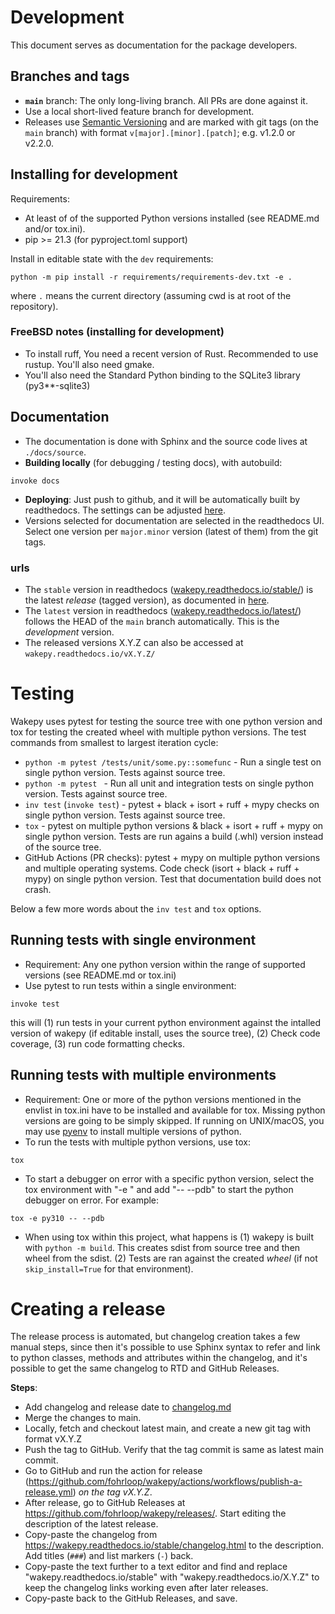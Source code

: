 # Development

This document serves as documentation for the package developers.

## Branches and tags

- **`main`** branch: The only long-living branch. All PRs are done against it.
- Use a local short-lived feature branch for development.
- Releases use [Semantic Versioning](https://semver.org/) and are marked with git tags (on the `main` branch) with format `v[major].[minor].[patch]`; e.g. v1.2.0 or v2.2.0.

## Installing for development

Requirements:
- At least of of the supported Python versions installed (see README.md and/or tox.ini).
- pip >= 21.3 (for pyproject.toml support)

Install in editable state with the `dev` requirements:
```
python -m pip install -r requirements/requirements-dev.txt -e .
```

where `.` means the current directory (assuming cwd is at root of the repository).

### FreeBSD notes (installing for development)

- To install ruff, You need a recent version of Rust. Recommended to use rustup. You'll also need gmake.
- You'll also need the Standard Python binding to the SQLite3 library (py3**-sqlite3)

## Documentation

- The documentation is done with Sphinx and the source code lives at
 `./docs/source`.
- **Building locally** (for debugging / testing docs), with autobuild:

```
invoke docs
```

- **Deploying**: Just push to github, and it will be automatically built by readthedocs. The settings can be adjusted [here](https://readthedocs.org/dashboard).
- Versions selected for documentation are selected in the readthedocs UI. Select one version per `major.minor` version (latest of them) from the git tags.

### urls
- The `stable` version in readthedocs ([wakepy.readthedocs.io/stable/](https://wakepy.readthedocs.io/stable/)) is the latest *release* (tagged version), as documented in [here](https://docs.readthedocs.io/en/stable/versions.html).
- The `latest` version in readthedocs ([wakepy.readthedocs.io/latest/](https://wakepy.readthedocs.io/latest/)) follows the HEAD of the `main` branch automatically. This is the *development* version.
- The released versions X.Y.Z can also be accessed at `wakepy.readthedocs.io/vX.Y.Z/`

# Testing

Wakepy uses pytest for testing the source tree with one python version and tox for testing the created wheel with multiple python versions. The test commands from smallest to largest iteration cycle:

- `python -m pytest /tests/unit/some.py::somefunc` - Run a single test on single python version. Tests against source tree.
- `python -m pytest ` - Run all unit and integration tests on single python version. Tests against source tree.
- `inv test` (`invoke test`) - pytest + black + isort + ruff + mypy checks on single python version. Tests against source tree.
- `tox` - pytest on multiple python versions & black + isort + ruff + mypy on single python version. Tests are run agains a build (.whl) version instead of the source tree.
- GitHub Actions (PR checks): pytest + mypy on multiple python versions and multiple operating systems. Code check (isort + black + ruff + mypy) on single python version. Test that documentation build does not crash.

Below a few more words about the `inv test` and `tox` options.

## Running tests with single environment

- Requirement: Any one python version within the range of supported versions (see README.md or tox.ini)
- Use pytest to run tests within a single environment:

```
invoke test
```
this will (1) run tests in your current python environment against the intalled version
of wakepy (if editable install, uses the source tree), (2) Check code coverage, (3)
run code formatting checks.


## Running tests with multiple environments

- Requirement:  One or more of the python versions mentioned in the envlist in tox.ini have to be installed and available for tox. Missing python versions are going to be simply skipped. If running on UNIX/macOS,
  you may use [pyenv](https://github.com/pyenv/pyenv) to install multiple versions of python.
- To run the tests with multiple python versions, use tox:

```
tox
```

- To start a debugger on error with a specific python version, select the tox environment with "-e <envname>" and add "-- --pdb" to start the python debugger on error. For example:

```
tox -e py310 -- --pdb
```

- When using tox within this project, what happens is (1) wakepy is built with `python -m build`. This creates sdist from source tree and then wheel from the sdist. (2) Tests are ran against the created *wheel* (if not `skip_install=True` for that environment).

# Creating a release

The release process is automated, but changelog creation takes a few manual steps, since then it's possible to use Sphinx syntax to refer and link to python classes, methods and attributes within the changelog, and it's possible to get the same changelog to RTD and GitHub Releases.

**Steps**:
- Add changelog and release date to [changelog.md](docs/source/changelog.md)
- Merge the changes to main.
- Locally, fetch and checkout latest main, and create a new git tag with format vX.Y.Z
- Push the tag to GitHub. Verify that the tag commit is same as latest main commit.
- Go to GitHub and run the action for release (https://github.com/fohrloop/wakepy/actions/workflows/publish-a-release.yml) *on the tag vX.Y.Z*.
- After release, go to GitHub Releases at https://github.com/fohrloop/wakepy/releases/. Start editing the description of the latest release.
- Copy-paste the changelog from https://wakepy.readthedocs.io/stable/changelog.html to the description. Add titles (`###`)  and list markers (`-`) back.
- Copy-paste the text further to a text editor and find and replace "wakepy.readthedocs.io/stable" with "wakepy.readthedocs.io/X.Y.Z" to keep the changelog links working even after later releases.
- Copy-paste back to the GitHub Releases, and save.